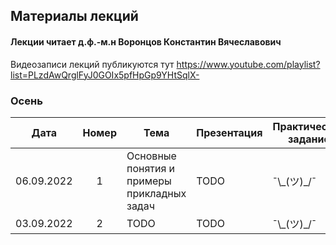 ## Материалы лекций
#### Лекции читает  д.ф.-м.н Воронцов Константин Вячеславович

Видеозаписи лекций публикуются тут https://www.youtube.com/playlist?list=PLzdAwQrglFyJ0GOIx5pfHpGp9YHtSqlX- 

### Осень

| Дата | Номер | Тема | Презентация | Практическое задание |
| :---: | :---: | --- | --- | --- |
| 06.09.2022 | 1 | Основные понятия и примеры прикладных задач | TODO | ¯\\\_(ツ)\_/¯ |
| 03.09.2022 | 2 | TODO | TODO | ¯\\\_(ツ)\_/¯ |

